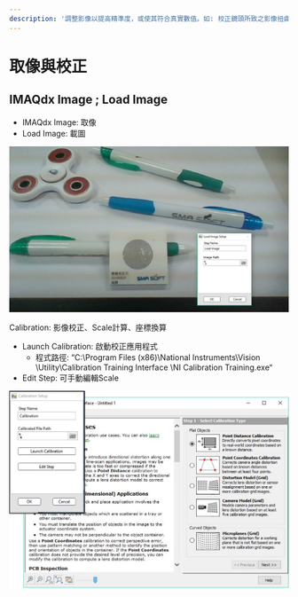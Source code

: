 ```yaml
---
description: '調整影像以提高精準度，或使其符合真實數值。如: 校正鏡頭所致之影像扭曲、轉換尺度至真實數值、轉換座標之定義。'
---
```


# 取像與校正

## IMAQdx Image ; Load Image

* IMAQdx Image: 取像 
* Load Image: 載圖

![](../../.gitbook/assets/tu-pian-2.png)

Calibration: 影像校正、Scale計算、座標換算

* Launch Calibration: 啟動校正應用程式 
  * 程式路徑: “C:\Program Files \(x86\)\National Instruments\Vision \Utility\Calibration Training Interface \NI Calibration Training.exe“ 
* Edit Step: 可手動編輯Scale

![](../../.gitbook/assets/tu-pian-3.png)

